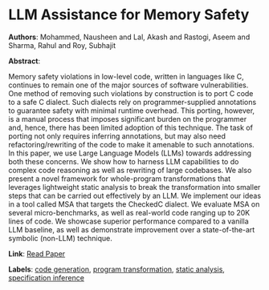 # LLM Assistance for Memory Safety

**Authors**: Mohammed, Nausheen and Lal, Akash and Rastogi, Aseem and Sharma, Rahul and Roy, Subhajit

**Abstract**:

Memory safety violations in low-level code, written in languages like C, continues to remain one of the major sources of software vulnerabilities. One method of removing such violations by construction is to port C code to a safe C dialect. Such dialects rely on programmer-supplied annotations to guarantee safety with minimal runtime overhead. This porting, however, is a manual process that imposes significant burden on the programmer and, hence, there has been limited adoption of this technique. The task of porting not only requires inferring annotations, but may also need refactoring/rewriting of the code to make it amenable to such annotations. In this paper, we use Large Language Models (LLMs) towards addressing both these concerns. We show how to harness LLM capabilities to do complex code reasoning as well as rewriting of large codebases. We also present a novel framework for whole-program transformations that leverages lightweight static analysis to break the transformation into smaller steps that can be carried out effectively by an LLM. We implement our ideas in a tool called MSA that targets the CheckedC dialect. We evaluate MSA on several micro-benchmarks, as well as real-world code ranging up to 20K lines of code. We showcase superior performance compared to a vanilla LLM baseline, as well as demonstrate improvement over a state-of-the-art symbolic (non-LLM) technique.

**Link**: [Read Paper](https://doi.ieeecomputersociety.org/10.1109/ICSE55347.2025.00023)

**Labels**: [code generation](../../labels/code_generation.md), [program transformation](../../labels/program_transformation.md), [static analysis](../../labels/static_analysis.md), [specification inference](../../labels/specification_inference.md)

